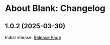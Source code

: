 # About Blank: Changelog

## 1.0.2 (2025-03-30)

Initial release: [Release Page](https://github.com/Ai-Jani/about-blank/releases/tag/1.0.2)

